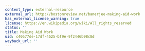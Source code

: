 ```yaml
---
content_type: external-resource
external_url: http://bostonreview.net/banerjee-making-aid-work
has_external_license_warning: true
license: https://en.wikipedia.org/wiki/All_rights_reserved
status: ''
title: Making Aid Work
uid: c40677de-17df-4525-bf9e-9f2446b98c8d
wayback_url: ''
---
```

